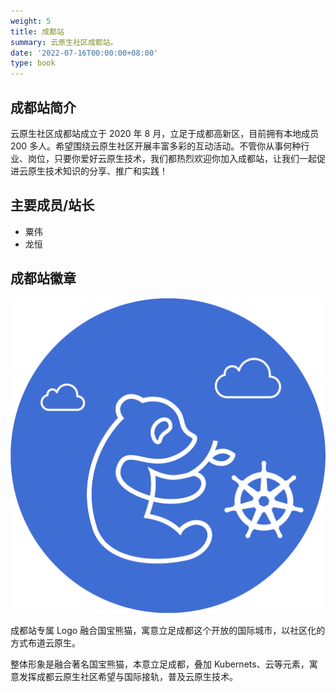 ```yaml
---
weight: 5
title: 成都站
summary: 云原生社区成都站。
date: '2022-07-16T00:00:00+08:00'
type: book
---
```


## 成都站简介

云原生社区成都站成立于 2020 年 8 月，立足于成都高新区，目前拥有本地成员 200 多人。希望围绕云原生社区开展丰富多彩的互动活动。不管你从事何种行业、岗位，只要你爱好云原生技术，我们都热烈欢迎你加入成都站，让我们一起促进云原生技术知识的分享、推广和实践！

## 主要成员/站长

- 粟伟
- 龙恒

## 成都站徽章

![成都站徽章](logo.png)

成都站专属 Logo 融合国宝熊猫，寓意立足成都这个开放的国际城市，以社区化的方式布道云原生。

整体形象是融合著名国宝熊猫，本意立足成都，叠加 Kubernets、云等元素，寓意发挥成都云原生社区希望与国际接轨，普及云原生技术。